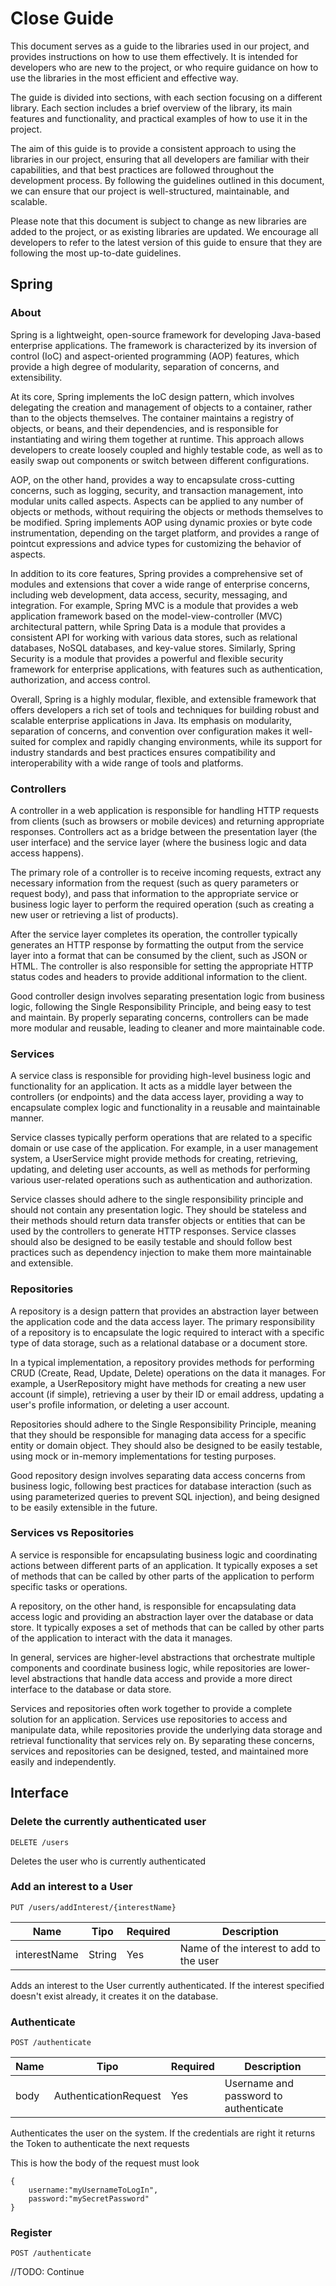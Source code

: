 # Close Guide 
This document serves as a guide to the libraries used in our project, and provides instructions on how to use them
effectively. It is intended for developers who are new to the project, or who require guidance on how to use the
libraries in the most efficient and effective way.

The guide is divided into sections, with each section focusing on a different library. Each section includes a brief
overview of the library, its main features and functionality, and practical examples of how to use it in the project.

The aim of this guide is to provide a consistent approach to using the libraries in our project, ensuring that all
developers are familiar with their capabilities, and that best practices are followed throughout the development
process. By following the guidelines outlined in this document, we can ensure that our project is well-structured,
maintainable, and scalable.

Please note that this document is subject to change as new libraries are added to the project, or as existing libraries
are updated. We encourage all developers to refer to the latest version of this guide to ensure that they are following
the most up-to-date guidelines.

## Spring

### About 
Spring is a lightweight, open-source framework for developing Java-based enterprise applications. The framework is
characterized by its inversion of control (IoC) and aspect-oriented programming (AOP) features, which provide a high
degree of modularity, separation of concerns, and extensibility.

At its core, Spring implements the IoC design pattern, which involves delegating the creation and management of objects
to a container, rather than to the objects themselves. The container maintains a registry of objects, or beans, and
their dependencies, and is responsible for instantiating and wiring them together at runtime. This approach allows
developers to create loosely coupled and highly testable code, as well as to easily swap out components or switch
between different configurations.

AOP, on the other hand, provides a way to encapsulate cross-cutting concerns, such as logging, security, and transaction
management, into modular units called aspects. Aspects can be applied to any number of objects or methods, without
requiring the objects or methods themselves to be modified. Spring implements AOP using dynamic proxies or byte code
instrumentation, depending on the target platform, and provides a range of pointcut expressions and advice types for
customizing the behavior of aspects.

In addition to its core features, Spring provides a comprehensive set of modules and extensions that cover a wide range
of enterprise concerns, including web development, data access, security, messaging, and integration. For example,
Spring MVC is a module that provides a web application framework based on the model-view-controller (MVC) architectural
pattern, while Spring Data is a module that provides a consistent API for working with various data stores, such as
relational databases, NoSQL databases, and key-value stores. Similarly, Spring Security is a module that provides a
powerful and flexible security framework for enterprise applications, with features such as authentication,
authorization, and access control.

Overall, Spring is a highly modular, flexible, and extensible framework that offers developers a rich set of tools and
techniques for building robust and scalable enterprise applications in Java. Its emphasis on modularity, separation of
concerns, and convention over configuration makes it well-suited for complex and rapidly changing environments, while
its support for industry standards and best practices ensures compatibility and interoperability with a wide range of
tools and platforms.

### Controllers

A controller in a web application is responsible for handling HTTP requests from clients (such as browsers or mobile
devices) and returning appropriate responses. Controllers act as a bridge between the presentation layer (the user
interface) and the service layer (where the business logic and data access happens).

The primary role of a controller is to receive incoming requests, extract any necessary information from the request
(such as query parameters or request body), and pass that information to the appropriate service or business logic layer
to perform the required operation (such as creating a new user or retrieving a list of products).

After the service layer completes its operation, the controller typically generates an HTTP response by formatting the
output from the service layer into a format that can be consumed by the client, such as JSON or HTML. The controller is
also responsible for setting the appropriate HTTP status codes and headers to provide additional information to the
client.

Good controller design involves separating presentation logic from business logic, following the Single Responsibility
Principle, and being easy to test and maintain. By properly separating concerns, controllers can be made more modular
and reusable, leading to cleaner and more maintainable code.



### Services

A service class is responsible for providing high-level business logic and functionality for an application.
It acts as a middle layer between the controllers (or endpoints) and the data access layer, providing a way
to encapsulate complex logic and functionality in a reusable and maintainable manner.

Service classes typically perform operations that are related to a specific domain or use case of the application.
For example, in a user management system, a UserService might provide methods for creating, retrieving, updating,
and deleting user accounts, as well as methods for performing various user-related operations such as authentication
and authorization.

Service classes should adhere to the single responsibility principle and should not contain any presentation logic.
They should be stateless and their methods should return data transfer objects or entities that can be used by
the controllers to generate HTTP responses. Service classes should also be designed to be easily testable and
should follow best practices such as dependency injection to make them more maintainable and extensible.


### Repositories

A repository is a design pattern that provides an abstraction layer between the application code and the data access
layer. The primary responsibility of a repository is to encapsulate the logic required to interact with a specific type
of data storage, such as a relational database or a document store.

In a typical implementation, a repository provides methods for performing CRUD (Create, Read, Update, Delete) operations
on the data it manages. For example, a UserRepository might have methods for creating a new user account (if simple),
retrieving a user by their ID or email address, updating a user's profile information, or deleting a user account.

Repositories should adhere to the Single Responsibility Principle, meaning that they should be responsible for managing
data access for a specific entity or domain object. They should also be designed to be easily testable, using mock or
in-memory implementations for testing purposes.

Good repository design involves separating data access concerns from business logic, following best practices for
database interaction (such as using parameterized queries to prevent SQL injection), and being designed to be easily
extensible in the future.


### Services vs Repositories

A service is responsible for encapsulating business logic and coordinating actions between different parts of an
application. It typically exposes a set of methods that can be called by other parts of the application to perform
specific tasks or operations.

A repository, on the other hand, is responsible for encapsulating data access logic and providing an abstraction layer
over the database or data store. It typically exposes a set of methods that can be called by other parts of the
application to interact with the data it manages.

In general, services are higher-level abstractions that orchestrate multiple components and coordinate business logic,
while repositories are lower-level abstractions that handle data access and provide a more direct interface to the
database or data store.

Services and repositories often work together to provide a complete solution for an application. Services use
repositories to access and manipulate data, while repositories provide the underlying data storage and retrieval
functionality that services rely on. By separating these concerns, services and repositories can be designed, tested,
and maintained more easily and independently.

## Interface

### Delete the currently authenticated user
`DELETE /users`

Deletes the user who is currently authenticated

### Add an interest to a User
`PUT /users/addInterest/{interestName}`

| Name         | Tipo   | Required | Description                             |
|--------------|--------|----------|-----------------------------------------|
| interestName | String | Yes      | Name of the interest to add to the user |

Adds an interest to the User currently authenticated. If the interest specified doesn't
exist already, it creates it on the database.

### Authenticate
`POST /authenticate`

| Name | Tipo                  | Required | Description                           |
|------|-----------------------|----------|---------------------------------------|
| body | AuthenticationRequest | Yes      | Username and password to authenticate |


Authenticates the user on the system. If the credentials are right it returns the Token 
to authenticate the next requests

This is how the body of the request must look

```
{
    username:"myUsernameToLogIn",
    password:"mySecretPassword"
}
```

### Register
`POST /authenticate`

//TODO: Continue
